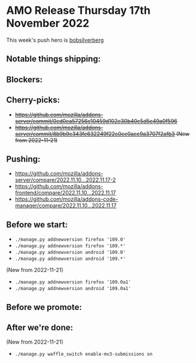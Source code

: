 # AMO Release Thursday 17th November 2022

This week's push hero is [bobsilverberg](https://github.com/bobsilverberg)

## Notable things shipping:

## Blockers:

## Cherry-picks:
- ~~https://github.com/mozilla/addons-server/commit/0cd0ea57256c10459d102e30b40c5d5c49a0f596~~
- ~~https://github.com/mozilla/addons-server/commit/8b9b9e343fe632249f22c0ec0ace9a3707f2afb3 (New from 2022-11-21)~~

## Pushing:

- https://github.com/mozilla/addons-server/compare/2022.11.10...2022.11.17-2
- https://github.com/mozilla/addons-frontend/compare/2022.11.10...2022.11.17
- https://github.com/mozilla/addons-code-manager/compare/2022.11.10...2022.11.17

## Before we start:
- `./manage.py addnewversion firefox '109.0'`
- `./manage.py addnewversion firefox '109.*'`
- `./manage.py addnewversion android '109.0'`
- `./manage.py addnewversion android '109.*'`

(New from 2022-11-21)
- `./manage.py addnewversion firefox '109.0a1'`
- `./manage.py addnewversion android '109.0a1'`

## Before we promote:

## After we're done:
(New from 2022-11-21)
- `./manage.py waffle_switch enable-mv3-submissions on`


